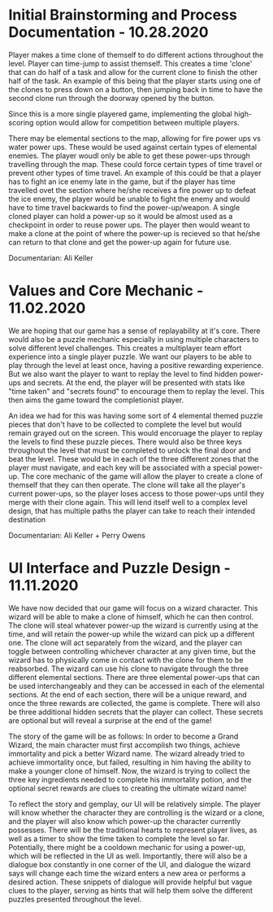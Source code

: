 # Initial Brainstorming and Process Documentation - 10.28.2020

Player makes a time clone of themself to do different actions throughout the level. Player can time-jump to assist themself. This creates a time 'clone' that can do half of a task and allow for the current clone to finish the other half of the task. An example of this being that the player starts using one of the clones to press down on a button, then jumping back in time to have the second clone run through the doorway opened by the button. 

Since this is a more single playered game, implementing the global high-scoring option would allow for competition between multiple players. 

There may be elemental sections to the map, allowing for fire power ups vs water power ups. These would be used against certain types of elemental enemies. The player woudl only be able to get these power-ups through travelling through the map. These could force certain types of time travel or prevent other types of time travel. An example of this could be that a player has to fight an ice enemy late in the game, but if the player has time travelled ovet the section where he/she receives a fire power up to defeat the ice enemy, the player would be unable to fight the enemy and would have to time travel backwards to find the power-up/weapon. A single cloned player can hold a power-up so it would be almost used as a checkpoint in order to reuse power ups. The player then would weant to make a clone at the point of where the power-up is recieved so that he/she can return to that clone and get the power-up again for future use. 

Documentarian: Ali Keller

# Values and Core Mechanic - 11.02.2020

We are hoping that our game has a sense of replayability at it's core. There would also be a puzzle mechanic especially in using multiple characters to solve different level challenges. This creates a multiplayer team effort experience into a single player puzzle. We want our players to be able to play through the level at least once, having a positive rewarding experience. But we also want the player to want to replay the level to find hidden power-ups and secrets. At the end, the player will be presented with stats like "time taken" and "secrets found" to encourage them to replay the level. This then aims the game toward the completionist player. 

An idea we had for this was having some sort of 4 elemental themed puzzle pieces that don't have to be collected to complete the level but would remain grayed out on the screen. This would encoruage the player to replay the levels to find these puzzle pieces. There would also be three keys throughout the level that must be completed to unlock the final door and beat the level. These would be in each of the three different zones that the player must navigate, and each key will be associated with a special power-up. The core mechanic of the game will allow the player to create a clone of themself that they can then operate. The clone will take all the player's current power-ups, so the player loses access to those power-ups until they merge with their clone again. This will lend itself well to a complex level design, that has multiple paths the player can take to reach their intended destination

Documentarian: Ali Keller + Perry Owens 

# UI Interface and Puzzle Design - 11.11.2020

We have now decided that our game will focus on a wizard character. This wizard will be able to make a clone of himself, which he can then control. The clone will steal whatever power-up the wizard is currently using at the time, and will retain the power-up while the wizard can pick up a different one. The clone will act separately from the wizard, and the player can toggle between controlling whichever character at any given time, but the wizard has to physically come in contact with the clone for them to be reabsorbed. The wizard can use his clone to navigate through the three different elemental sections. There are three elemental power-ups that can be used interchangeably and they can be accessed in each of the elemental sections. At the end of each section, there will be a unique reward, and once the three rewards are collected, the game is complete. There will also be three additional hidden secrets that the player can collect. These secrets are optional but will reveal a surprise at the end of the game! 

The story of the game will be as follows: In order to become a Grand Wizard, the main character must first accomplish two things, achieve immortality and pick a better Wizard name. The wizard already tried to achieve immortality once, but failed, resulting in him having the ability to make a younger clone of himself. Now, the wizard is trying to collect the three key ingredients needed to complete his immortality potion, and the optional secret rewards are clues to creating the ultimate wizard name! 

To reflect the story and gemplay, our UI will be relatively simple. The player will know whether the character they are controlling is the wizard or a clone, and the player will also know which power-up the character currently possesses. There will be the traditional hearts to represent player lives, as well as a timer to show the time taken to complete the level so far. Potentially, there might be a cooldown mechanic for using a power-up, which will be reflected in the UI as well. Importantly, there will also be a dialogue box constantly in one corner of the UI, and dialogue the wizard says will change each time the wizard enters a new area or performs a desired action. These snippets of dialogue will provide helpful but vague clues to the player, serving as hints that will help them solve the different puzzles presented throughout the level. 
